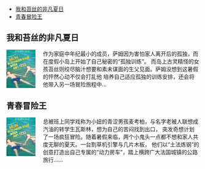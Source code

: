<!-- TOC -->
  * [我和苔丝的非凡夏日](#)
  * [青春冒险王](#)
<!-- TOC -->

## 我和苔丝的非凡夏日

<div><img height="20%" src="image\我和苔丝的非凡夏日.png" width="15%" style="float:left;padding-right:20px;" />
    作为家庭中年纪最小的成员，萨姆因为害怕家人离开后的孤独，而在度假小岛上开始了自己秘密的“孤独训练”。
    而岛上古灵精怪的女孩苔丝则绞尽脑汁想要和素未谋面的生父见面。萨姆没想到这暑假的怦然心动不仅会打乱他
    培养自己适应孤独的训练安排，还会将他带入另一场冒险旅程中...
</div>
<div style="clear: both"></div>

## 青春冒险王

<div><img height="20%" src="image\我和苔丝的非凡夏日.png" width="15%" style="float:left;padding-right:20px;" />
    总被班上同学戏称为小妞的青涩男孩麦考柏，与名字老被人联想成汽油的转学生瓦斯林，想为自己的苦闷找到出口，
    突发奇想计划了一场疯狂冒险。随着暑假来临，两个小鬼头一点都不想和家人共度无聊的夏天。一台割草机引擎与几片木板，
    他们以“土法炼钢”的创意打造出自己专属的“动力房车”，踏上横跨广大法国城镇的公路旅行......
</div>
<div style="clear: both"></div>


